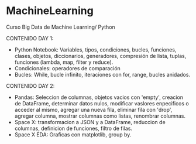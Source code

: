 # MachineLearning
Curso Big Data de Machine Learning/ Python

CONTENIDO DAY 1:
- Python Notebook: Variables, tipos, condiciones, bucles, funciones, clases, objetos, diccionarios, generadores, compresión de lista, tuplas, funciones (lambda, map, filter y reduce).
- Condicionales: operadores de comparación
- Bucles: While, bucle infinito, iteraciones con for, range, bucles anidados.

CONTENIDO DAY 2:
- Pandas: Seleccion de columnas, objetos vacios con 'empty', creacion de DataFrame, determinar datos nulos, modificar vaslores enpecificos o acceder al mismo, agregar una nueva fila, eliminar fila con 'drop', agregar columna, mostrar columnas como listas, renombrar columnas.
- Space X: transformacion a JSON y a DataFrame, reduccion de columnas, definicion de funciones, filtro de filas.
- Space X EDA: Graficas con matplotlib, group by.


